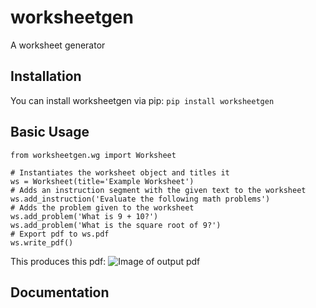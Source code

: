 # worksheetgen
A worksheet generator

## Installation
You can install worksheetgen via pip:
`pip install worksheetgen`

## Basic Usage
```
from worksheetgen.wg import Worksheet

# Instantiates the worksheet object and titles it
ws = Worksheet(title='Example Worksheet')
# Adds an instruction segment with the given text to the worksheet
ws.add_instruction('Evaluate the following math problems')
# Adds the problem given to the worksheet
ws.add_problem('What is 9 + 10?')
ws.add_problem('What is the square root of 9?')
# Export pdf to ws.pdf
ws.write_pdf()
```
This produces this pdf:
![Image of output pdf](https://github.com/lukew3/worksheetgen/blob/main/ws.png)
## Documentation
